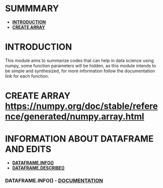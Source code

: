 

# SUMMMARY
- **[INTRODUCTION](#introduction)**
- **[CREATE ARRAY](#create-array)**





# INTRODUCTION
This module aims to summarize codes that can help in data science using numpy, some function parameters will be hidden, as this module intends to be simple and synthesized, for more information follow the documentation link for each function.



# CREATE ARRAY https://numpy.org/doc/stable/reference/generated/numpy.array.html




# INFORMATION ABOUT DATAFRAME AND EDITS
- **[DATAFRAME.INFO()](#dataframeinfo---documentation)**
- **[DATAFRAME.DESCRIBE()](#dataframedescribe---documentation)**


### DATAFRAME.INFO() - **[DOCUMENTATION](https://pandas.pydata.org/docs/reference/api/pandas.DataFrame.info.html)**
```python


```







